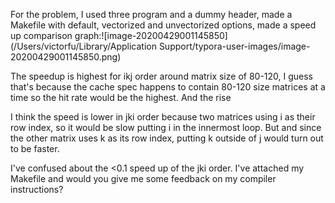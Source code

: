 For the problem, I used three program and a dummy header, made a Makefile with default, vectorized and unvectorized options, made a speed up comparison graph:![image-20200429001145850](/Users/victorfu/Library/Application Support/typora-user-images/image-20200429001145850.png)

The speedup is highest for ikj order around matrix size of 80-120, I guess that's because the cache spec happens to contain 80-120 size matrices at a time so the hit rate would be the highest. And the rise 

I think the speed is lower in jki order because two matrices using i as their row index, so it would be slow putting i in the innermost loop. But and since the other matrix uses k as its row index, putting k outside of j would turn out to be faster.

I've confused about the <0.1 speed up of the jki order. I've attached my Makefile and would you give me some feedback on my compiler instructions?


